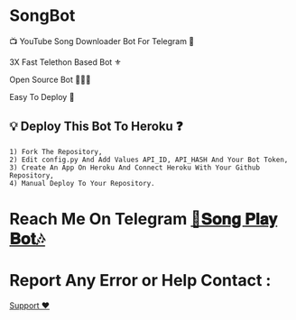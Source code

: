 # SongBot

📺 YouTube Song Downloader Bot For Telegram 🔮

3X Fast Telethon Based Bot ⚜

Open Source Bot 👨🏻‍💻

Easy To Deploy 🤗

## 💡 Deploy This Bot To Heroku ❓️
```
1) Fork The Repository,
2) Edit config.py And Add Values API_ID, API_HASH And Your Bot Token,
3) Create An App On Heroku And Connect Heroku With Your Github Repository, 
4) Manual Deploy To Your Repository. 
```
# Reach Me On Telegram [🎸𝐒𝐨𝐧𝐠 𝐏𝐥𝐚𝐲 𝐁𝐨𝐭🎶](https://t.me/Song_ProBot)

# Report Any Error or Help Contact :
[Support ❤️](https://t.me/NobisukiSupport)
